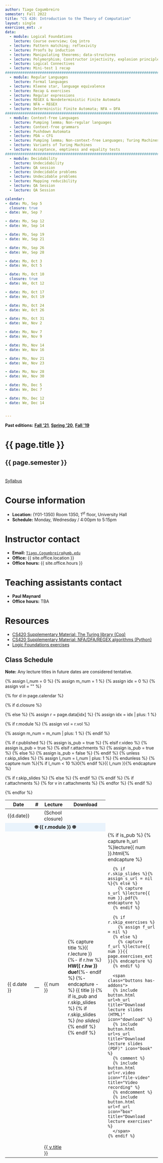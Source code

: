 ```yaml
---
author: Tiago Cogumbreiro
semester: Fall 2022
title: "CS 420: Introduction to the Theory of Computation"
layout: single
exercises_ext: .v
data:
  - module: Logical Foundations
    lecture: Course overview; Coq intro
  - lecture: Pattern matching; reflexivity
  - lecture: Proofs by induction
  - lecture: Manipulating theorems; data-structures
  - lecture: Polymorphism; Constructor injectivity, explosion principle
  - lecture: Logical Connectives
  - lecture: Mini-test 1 recap
################################################################################
  - module: Regular Languages
    lecture: Formal languages
  - lecture: Kleene star, language equivalence
  - lecture: Recap & exercises
  - lecture: Regular expressions
  - lecture: REGEX & Nondeterministic Finite Automata
  - lecture: NFA ⇔ REGEX
  - lecture: Deterministic Finite Automata; NFA ⇔ DFA
################################################################################
  - module: Context-free Languages
    lecture: Pumping lemma; Non-regular languages
  - lecture: Context-free grammars
  - lecture: Pushdown Automata
  - lecture: PDA ⇔ CFG
  - lecture: Pumping lemma; Non-context-free Languages; Turing Machines
  - lecture: Variants of Turing Machines
  - lecture: Acceptance, emptiness and equality tests
################################################################################
  - module: Decidability
    lecture: Undecidability
  - lecture: QA session
  - lecture: Undecidable problems
  - lecture: Undecidable problems
  - lecture: Mapping reducibility
  - lecture: QA Session
  - lecture: QA Session

calendar:
- date: Mo, Sep 5
  closure: true
- date: We, Sep 7

- date: Mo, Sep 12
- date: We, Sep 14

- date: Mo, Sep 19
- date: We, Sep 21

- date: Mo, Sep 26
- date: We, Sep 28

- date: Mo, Oct 3
- date: We, Oct 5

- date: Mo, Oct 10
  closure: true
- date: We, Oct 12

- date: Mo, Oct 17
- date: We, Oct 19

- date: Mo, Oct 24
- date: We, Oct 26

- date: Mo, Oct 31
- date: We, Nov 2

- date: Mo, Nov 7
- date: We, Nov 9

- date: Mo, Nov 14
- date: We, Nov 16

- date: Mo, Nov 21
- date: We, Nov 23

- date: Mo, Nov 28
- date: We, Nov 30

- date: Mo, Dec 5
- date: We, Dec 7

- date: Mo, Dec 12
- date: We, Dec 14


---
```


**Past editions:** [**Fall '21**](../f21/), [**Spring '20**](../s20/), [**Fall '19**](../f19/)

<h1 class="has-text-centered">{{ page.title }}</h1>
<h2 class="has-text-centered" style="padding-bottom:1em;">{{ page.semester }}</h2>

<div class="buttons is-centered">
<a class="button is-large is-link" href="syllabus.pdf">Syllabus</a>
</div>

# Course information

* **Location:** (Y01-1350) Room 1350, 1<sup>st</sup> floor, University Hall
* **Schedule:** Monday, Wednesday / 4:00pm to 5:15pm

# Instructor contact
* **Email:** [`Tiago.Cogumbreiro@umb.edu`](mailto:Tiago.Cogumbreiro@umb.edu)
* **Office:** {{ site.office.location }}
* **Office hours:** {{ site.office.hours }}

# Teaching assistants contact

* **Paul Maynard**
* **Office hours:** TBA

# Resources

* [CS420 Supplementary Material: The Turing library (Coq)](https://gitlab.com/cogumbreiro/turing)
* [CS420 Supplementary Material: NFA/DFA/REGEX algorithms (Python)](https://gitlab.com/cogumbreiro/karakuri/)
* [Logic Foundations exercises](https://softwarefoundations.cis.upenn.edu/lf-current/lf.tgz)

## Class Schedule

**Note:** Any lecture titles in future dates are considered tentative.



{% assign l_num = 0 %}
{% assign m_num = 1 %}
{% assign idx = 0 %}
{% assign vol = "" %}
<table>
  <thead>
    <tr>
      <th>Date</th>
      <th>#</th>
      <th>Lecture</th>
      <th>Download</th>
    </tr>
  </thead>
  <tbody>

{% for d in page.calendar %}

{% if d.closure %}
<tr>
  <td class="has-text-grey-light">{{d.date}}</td>
  <td></td>
  <td class="has-text-grey-light">(School closure)</td>
  <td></td>
</tr>
{% else %}
  {% assign r = page.data[idx] %}
  {% assign idx = idx | plus: 1 %}

{% if r.module %}
    {% assign vol = r.vol %}
<tr>
  <td colspan="4" style="background: #e9f3fc; text-align: center;"><b>&#1421; {{ r.module }} &#1421;</b></td>
  {% assign m_num = m_num | plus: 1 %}
</tr>
{% endif %}

<tr>

  {% if r.published %}
    {% assign is_pub = true %}
  {% elsif r.video %}
    {% assign is_pub = true %}
  {% elsif r.attachments %}
    {% assign is_pub = true %}
  {% else %}
    {% assign is_pub = false %}
  {% endif %}
  {% unless r.skip_slides %}
  {% assign l_num = l_num | plus: 1 %}
  {% endunless %}
  {% capture num %}{% if l_num < 10 %}0{% endif %}{{ l_num }}{% endcapture %}
  <td title="Date">{{ d.date }}</td>
  {% if r.skip_slides %}
  <td title="Skipped lecture number">
  —
  </td>
  {% else %}
  <td title="Lecture number">
    {{ num }}
  </td>
  {% endif %}
  
  <td {% if r.lab %}style="background: #fefede;"{% endif %}>
    {% capture title %}{{ r.lecture }}
    {%- if r.hw %} <b>HW{{ r.hw }} due!</b>{%- endif %}
    {%- endcapture -%}
    {{ title }}
    {% if is_pub and r.skip_slides %}
        {% if r.skip_slides %} <i>(no slides)</i>{% endif %}
    {% endif %}
  </td>
  <td>
    {% if is_pub %}
      {% capture h_url %}lecture{{ num }}.html{% endcapture %}

      {% if r.skip_slides %}{% assign s_url = nil %}{% else %}
        {% capture s_url %}lecture{{ num }}.pdf{% endcapture %}
      {% endif %}

      {% if r.skip_exercises %}
        {% assign f_url = nil %}
      {% else %}
        {% capture f_url %}lecture{{ num }}{{ page.exercises_ext }}{% endcapture %}
      {% endif %}

      <span class="buttons has-addons">
      {% include button.html url=h_url title="Download lecture slides (HTML)" icon="download" %}
      {% include button.html url=s_url title="Download lecture slides (PDF)" icon="book" %}
      {% comment %}
      {% include button.html url=r.video icon="file-video" title="Video recording" %}
      {% endcomment %}
      {% include button.html url=f_url icon="box" title="Download lecture exercises" %}
      </span>
    {% endif %}
  </td>
</tr>
{% endif %}
{% if r.attachments %}
    {% for v in r.attachments %}
<tr>
  <td></td>
  <td></td>
    <td>
        <a href="{{ v.url }}">
        <span class="icon is-small"><i class="fas fa-file-{{v.type}}"></i></span>
        {{ v.title }}
        </a>
    </td>
</tr>
    {% endfor %}
{% endif %}

{% endfor %}
  </tbody>
</table>
